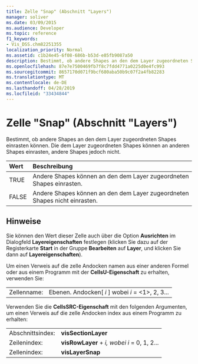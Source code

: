 ```yaml
---
title: Zelle "Snap" (Abschnitt "Layers")
manager: soliver
ms.date: 03/09/2015
ms.audience: Developer
ms.topic: reference
f1_keywords:
- Vis_DSS.chm82251355
localization_priority: Normal
ms.assetid: c1b24e45-6f08-686b-b53d-e85fb9087a50
description: Bestimmt, ob andere Shapes an den dem Layer zugeordneten Shapes einrasten können. Die dem Layer zugeordneten Shapes können an anderen Shapes einrasten, andere Shapes jedoch nicht.
ms.openlocfilehash: 87e7e7500469fb7f8c7fdd4771a0225d0e4fc993
ms.sourcegitcommit: 8657170d071f9bcf680aba50b9c07f2a4fb82283
ms.translationtype: MT
ms.contentlocale: de-DE
ms.lasthandoff: 04/28/2019
ms.locfileid: "33434844"
---
```

# <a name="snap-cell-layers-section"></a>Zelle "Snap" (Abschnitt "Layers")

Bestimmt, ob andere Shapes an den dem Layer zugeordneten Shapes einrasten können. Die dem Layer zugeordneten Shapes können an anderen Shapes einrasten, andere Shapes jedoch nicht.
  
|**Wert**|**Beschreibung**|
|:-----|:-----|
|TRUE  <br/> |Andere Shapes können an den dem Layer zugeordneten Shapes einrasten.  <br/> |
|FALSE  <br/> |Andere Shapes können an den dem Layer zugeordneten Shapes nicht einrasten.  <br/> |
   
## <a name="remarks"></a>Hinweise

Sie können den Wert dieser Zelle auch über die Option **Ausrichten** im Dialogfeld **Layereigenschaften** festlegen (klicken Sie dazu auf der Registerkarte **Start** in der Gruppe **Bearbeiten** auf **Layer**, und klicken Sie dann auf **Layereigenschaften**).
  
Um einen Verweis auf die zelle Andocken namen aus einer anderen Formel oder aus einem Programm mit der **CellsU-Eigenschaft** zu erhalten, verwenden Sie: 
  
|||
|:-----|:-----|
|Zellenname:  <br/> |Ebenen. Andocken[ *i* ] wobei *i* = <1>, 2, 3...  <br/> |
   
Verwenden Sie die **CellsSRC-Eigenschaft** mit den folgenden Argumenten, um einen Verweis auf die zelle Andocken index aus einem Programm zu erhalten: 
  
|||
|:-----|:-----|
|Abschnittsindex:  <br/> |**visSectionLayer** <br/> |
|Zeilenindex:  <br/> |**visRowLayer**  +   *i,* *wobei i* = 0, 1, 2...  <br/> |
|Zellenindex:  <br/> |**visLayerSnap** <br/> |
   

